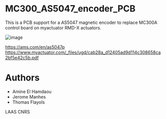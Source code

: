# MC300_AS5047_encoder_PCB
This is a PCB support for a AS5047 magnetic encoder to replace MC300A control board on myactuator RMD-X actuators.


![image](https://user-images.githubusercontent.com/11156435/169984103-ab1c9f4e-e0e9-4a19-af73-19340c3ce977.png)

https://ams.com/en/as5047p
https://www.myactuator.com/_files/ugd/cab28a_d12405ad9d114c308658ca2bf5e42c5b.pdf

# Authors 
* Amine El Hamdaou
* Jerome Manhes
* Thomas Flayols


LAAS CNRS
